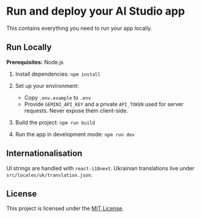 # Run and deploy your AI Studio app

This contains everything you need to run your app locally.

## Run Locally

**Prerequisites:** Node.js

1. Install dependencies:
   `npm install`

2. Set up your environment:

   - Copy `.env.example` to `.env`
   - Provide `GEMINI_API_KEY` and a private `API_TOKEN` used for server requests. Never expose them client-side.

3. Build the project:
   `npm run build`

4. Run the app in development mode:
   `npm run dev`

## Internationalisation

UI strings are handled with `react-i18next`. Ukrainian translations live under `src/locales/uk/translation.json`.

## License

This project is licensed under the [MIT License](LICENSE).
